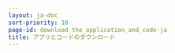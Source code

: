 ```yaml
---
layout: ja-doc
sort-priority: 10
page-id: download_the_application_and_code-ja
title: アプリとコードのダウンロード
---
```


